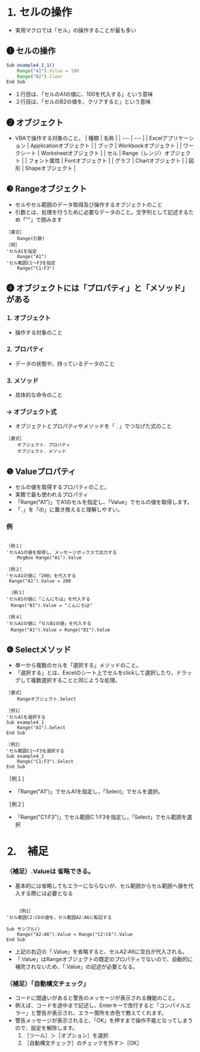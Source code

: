 # ⒈ セルの操作
- 実用マクロでは「セル」の操作することが最も多い

## ❶ セルの操作
```jsx
Sub example4_1_1()
    Range("A1").Vslue = 100
    Range("B2").Clear
End Sub

```
- １行目は、「セルのA1の値に、100を代入する」という意味
- ２行目は、「セルのB2の値を、クリアすると」という意味

## ❷ オブジェクト
- VBAで操作する対象のこと。
    | 種類 | 名称 |
    | --- | --- |
    |  Excelアプリケーション | Applicationオブジェクト |
    | ブック | Workbookオブジェクト |
    | ワークシート | Worksheetオブジェクト |
    | セル | Range（レンジ）オブジェクト |
    | フォント属性 | Fontオブジェクト |
    | グラフ | Chartオブジェクト |
    | 図形 | Shapeオブジェクト |

## ❸ Rangeオブジェクト
- セルやセル範囲のデータ取得及び操作するオブジェクトのこと
- 引数とは、処理を行うために必要なデータのこと。文字列として記述するため「"”」で囲みます

```vbnet
［書式］
	Range(引数)
［例］
'セルA1を指定
	Range("A1")
'セル範囲C1〜F3を指定
	Range("C1:F3")
```

## ❹ オブジェクトには「プロパティ」と「メソッド」がある

### ⒈ オブジェクト
- 操作する対象のこと

### ⒉ プロパティ
- データの状態や、持っているデータのこと

### ⒊ メソッド
- 具体的な命令のこと

### → オブジェクト式
- オブジェクトとプロパティやメソッドを「 . 」でつなげた式のこと

```vbnet
［書式］
	オブジェクト．プロパティ
	オブジェクト．メソッド
```

## ❺ Valueプロパティ
- セルの値を取得するプロパティのこと。
- 実務で最も使われるプロパティ
- 「Range("A1")」でA1のセルを指定し、「Value」でセルの値を取得します。
- 「．」を「の」に置き換えると理解しやすい。

### 例
```vbnet

［例１］
'セルA1の値を取得し、メッセージボックスで出力する
	MsgBox Range("A1").Value

［例２］
'セルA1の値に「200」を代入する
 Range("A1").Value = 200
 
 ［例３］
'セルB1の値に「こんにちは」を代入する
　Range("B1").Value = "こんにちは"

［例４］
'セルA1の値に「セルB1の値」を代入する
　Range("A1").Value = Range("B1").Value
```

## ❻ Selectメソッド
- 単一から複数のセルを「選択する」メソッドのこと。
- 「選択する」とは、Excelのシート上でセルをclickして選択したり，ドラッグして複数選択することと同じような処理。

```vbnet
［書式］
	Rangeオブジェクト.Select
	
［例1］
'セルA1を選択する
Sub example4_1
	Range("A1").Select
End Sub

［例2］
'セル範囲C1〜F3を選択する
Sub example4_1
	Range("C1:F3").Select
End Sub
```

［例１］
- 「Range("A1")」でセルA1を指定し，「Select」でセルを選択。

［例２］
- 「Range("C1:F3")」でセル範囲C 1:F3を指定し，「Select」でセル範囲を選択

# ⒉　補足
### （補足）.Valueは 省略できる。
- 基本的には省略してもエラーにならないが、セル範囲からセル範囲へ値を代入する際には必要となる

```vbnet

	［例1］
'セル範囲C2:C6の値を，セル範囲A2:A6に転記する

Sub サンプル()
	Range("A2:A6").Value = Range("C2:C6").Value
End Sub
```
- 上記の右辺の「.Value」を省略すると、セルA2:A6に空白が代入される。
- 「.Value」はRangeオブジェクトの既定のプロパティでないので、自動的に補完されないため、「.Value」の記述が必要となる。

### （補足）「自動構文チェック」
- コードに間違いがあると警告のメッセージが表示される機能のこと。
- 例えば、コードを途中まで記述し、Enterキーで改行すると「コンパイルエラー」と警告が表示され、エラー箇所を赤色で教えてくれます。
- 警告メッセージが表示されると、「OK」を押すまで操作不能となってしまうので、設定を解除します。
    1. ［ツール］＞［オプション］を選択
    2. ［自動構文チェック］のチェックを外す＞［OK］

